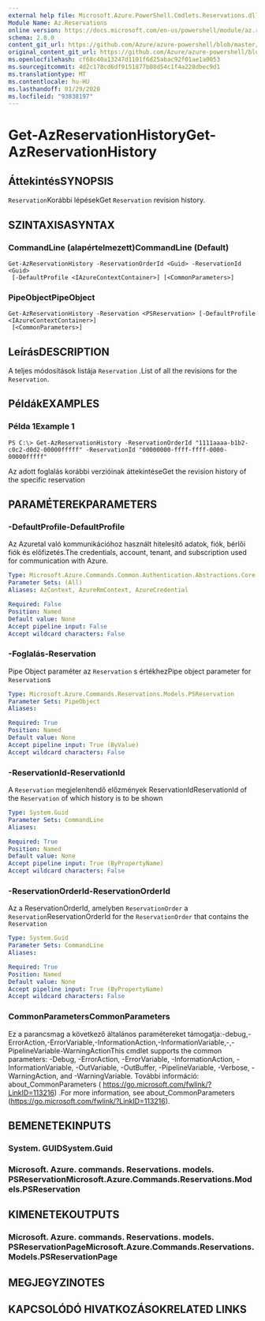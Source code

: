 ```yaml
---
external help file: Microsoft.Azure.PowerShell.Cmdlets.Reservations.dll-Help.xml
Module Name: Az.Reservations
online version: https://docs.microsoft.com/en-us/powershell/module/az.reservations/get-azreservationhistory
schema: 2.0.0
content_git_url: https://github.com/Azure/azure-powershell/blob/master/src/Reservations/Reservations/help/Get-AzReservationHistory.md
original_content_git_url: https://github.com/Azure/azure-powershell/blob/master/src/Reservations/Reservations/help/Get-AzReservationHistory.md
ms.openlocfilehash: cf68c40a13247d1101f6d25abac92f01ae1a0053
ms.sourcegitcommit: 4d2c178cd6df9151877b08d54c1f4a228dbec9d1
ms.translationtype: MT
ms.contentlocale: hu-HU
ms.lasthandoff: 01/29/2020
ms.locfileid: "93838197"
---
```

# <span data-ttu-id="6a888-101">Get-AzReservationHistory</span><span class="sxs-lookup"><span data-stu-id="6a888-101">Get-AzReservationHistory</span></span>

## <span data-ttu-id="6a888-102">Áttekintés</span><span class="sxs-lookup"><span data-stu-id="6a888-102">SYNOPSIS</span></span>
<span data-ttu-id="6a888-103">`Reservation`Korábbi lépések</span><span class="sxs-lookup"><span data-stu-id="6a888-103">Get `Reservation` revision history.</span></span>

## <span data-ttu-id="6a888-104">SZINTAXISA</span><span class="sxs-lookup"><span data-stu-id="6a888-104">SYNTAX</span></span>

### <span data-ttu-id="6a888-105">CommandLine (alapértelmezett)</span><span class="sxs-lookup"><span data-stu-id="6a888-105">CommandLine (Default)</span></span>
```
Get-AzReservationHistory -ReservationOrderId <Guid> -ReservationId <Guid>
 [-DefaultProfile <IAzureContextContainer>] [<CommonParameters>]
```

### <span data-ttu-id="6a888-106">PipeObject</span><span class="sxs-lookup"><span data-stu-id="6a888-106">PipeObject</span></span>
```
Get-AzReservationHistory -Reservation <PSReservation> [-DefaultProfile <IAzureContextContainer>]
 [<CommonParameters>]
```

## <span data-ttu-id="6a888-107">Leírás</span><span class="sxs-lookup"><span data-stu-id="6a888-107">DESCRIPTION</span></span>
<span data-ttu-id="6a888-108">A teljes módosítások listája `Reservation` .</span><span class="sxs-lookup"><span data-stu-id="6a888-108">List of all the revisions for the `Reservation`.</span></span>

## <span data-ttu-id="6a888-109">Példák</span><span class="sxs-lookup"><span data-stu-id="6a888-109">EXAMPLES</span></span>

### <span data-ttu-id="6a888-110">Példa 1</span><span class="sxs-lookup"><span data-stu-id="6a888-110">Example 1</span></span>
```
PS C:\> Get-AzReservationHistory -ReservationOrderId "1111aaaa-b1b2-c0c2-d0d2-00000fffff" -ReservationId "00000000-ffff-ffff-0000-00000fffff"
```

<span data-ttu-id="6a888-111">Az adott foglalás korábbi verzióinak áttekintése</span><span class="sxs-lookup"><span data-stu-id="6a888-111">Get the revision history of the specific reservation</span></span>

## <span data-ttu-id="6a888-112">PARAMÉTEREK</span><span class="sxs-lookup"><span data-stu-id="6a888-112">PARAMETERS</span></span>

### <span data-ttu-id="6a888-113">-DefaultProfile</span><span class="sxs-lookup"><span data-stu-id="6a888-113">-DefaultProfile</span></span>
<span data-ttu-id="6a888-114">Az Azuretal való kommunikációhoz használt hitelesítő adatok, fiók, bérlői fiók és előfizetés.</span><span class="sxs-lookup"><span data-stu-id="6a888-114">The credentials, account, tenant, and subscription used for communication with Azure.</span></span>

```yaml
Type: Microsoft.Azure.Commands.Common.Authentication.Abstractions.Core.IAzureContextContainer
Parameter Sets: (All)
Aliases: AzContext, AzureRmContext, AzureCredential

Required: False
Position: Named
Default value: None
Accept pipeline input: False
Accept wildcard characters: False
```

### <span data-ttu-id="6a888-115">-Foglalás</span><span class="sxs-lookup"><span data-stu-id="6a888-115">-Reservation</span></span>
<span data-ttu-id="6a888-116">Pipe Object paraméter az `Reservation` s értékhez</span><span class="sxs-lookup"><span data-stu-id="6a888-116">Pipe object parameter for `Reservation`s</span></span>

```yaml
Type: Microsoft.Azure.Commands.Reservations.Models.PSReservation
Parameter Sets: PipeObject
Aliases:

Required: True
Position: Named
Default value: None
Accept pipeline input: True (ByValue)
Accept wildcard characters: False
```

### <span data-ttu-id="6a888-117">-ReservationId</span><span class="sxs-lookup"><span data-stu-id="6a888-117">-ReservationId</span></span>
<span data-ttu-id="6a888-118">A `Reservation` megjelenítendő előzmények ReservationId</span><span class="sxs-lookup"><span data-stu-id="6a888-118">ReservationId of the `Reservation` of which history is to be shown</span></span>

```yaml
Type: System.Guid
Parameter Sets: CommandLine
Aliases:

Required: True
Position: Named
Default value: None
Accept pipeline input: True (ByPropertyName)
Accept wildcard characters: False
```

### <span data-ttu-id="6a888-119">-ReservationOrderId</span><span class="sxs-lookup"><span data-stu-id="6a888-119">-ReservationOrderId</span></span>
<span data-ttu-id="6a888-120">Az a ReservationOrderId, amelyben `ReservationOrder` a `Reservation`</span><span class="sxs-lookup"><span data-stu-id="6a888-120">ReservationOrderId for the `ReservationOrder` that contains the `Reservation`</span></span>

```yaml
Type: System.Guid
Parameter Sets: CommandLine
Aliases:

Required: True
Position: Named
Default value: None
Accept pipeline input: True (ByPropertyName)
Accept wildcard characters: False
```

### <span data-ttu-id="6a888-121">CommonParameters</span><span class="sxs-lookup"><span data-stu-id="6a888-121">CommonParameters</span></span>
<span data-ttu-id="6a888-122">Ez a parancsmag a következő általános paramétereket támogatja:-debug,-ErrorAction,-ErrorVariable,-InformationAction,-InformationVariable,-,-PipelineVariable-WarningAction</span><span class="sxs-lookup"><span data-stu-id="6a888-122">This cmdlet supports the common parameters: -Debug, -ErrorAction, -ErrorVariable, -InformationAction, -InformationVariable, -OutVariable, -OutBuffer, -PipelineVariable, -Verbose, -WarningAction, and -WarningVariable.</span></span> <span data-ttu-id="6a888-123">További információ: about_CommonParameters ( https://go.microsoft.com/fwlink/?LinkID=113216) .</span><span class="sxs-lookup"><span data-stu-id="6a888-123">For more information, see about_CommonParameters (https://go.microsoft.com/fwlink/?LinkID=113216).</span></span>

## <span data-ttu-id="6a888-124">BEMENETEK</span><span class="sxs-lookup"><span data-stu-id="6a888-124">INPUTS</span></span>

### <span data-ttu-id="6a888-125">System. GUID</span><span class="sxs-lookup"><span data-stu-id="6a888-125">System.Guid</span></span>

### <span data-ttu-id="6a888-126">Microsoft. Azure. commands. Reservations. models. PSReservation</span><span class="sxs-lookup"><span data-stu-id="6a888-126">Microsoft.Azure.Commands.Reservations.Models.PSReservation</span></span>

## <span data-ttu-id="6a888-127">KIMENETEK</span><span class="sxs-lookup"><span data-stu-id="6a888-127">OUTPUTS</span></span>

### <span data-ttu-id="6a888-128">Microsoft. Azure. commands. Reservations. models. PSReservationPage</span><span class="sxs-lookup"><span data-stu-id="6a888-128">Microsoft.Azure.Commands.Reservations.Models.PSReservationPage</span></span>

## <span data-ttu-id="6a888-129">MEGJEGYZI</span><span class="sxs-lookup"><span data-stu-id="6a888-129">NOTES</span></span>

## <span data-ttu-id="6a888-130">KAPCSOLÓDÓ HIVATKOZÁSOK</span><span class="sxs-lookup"><span data-stu-id="6a888-130">RELATED LINKS</span></span>
